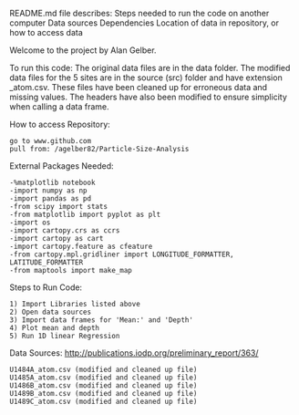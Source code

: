 README.md file describes:
Steps needed to run the code on another computer
Data sources
Dependencies
Location of data in repository, or how to access data

Welcome to the project by Alan Gelber.

To run this code:
The original data files are in the data folder.  The modified data files for the 5 sites are in the source (src) folder and have extension _atom.csv. These files have been cleaned up for erroneous data and missing values.  The headers have also been modified to ensure simplicity when calling a data frame. 

How to access Repository:

	go to www.github.com
	pull from: /agelber82/Particle-Size-Analysis

External Packages Needed:
	
	-%matplotlib notebook
	-import numpy as np
	-import pandas as pd
	-from scipy import stats
	-from matplotlib import pyplot as plt
	-import os
	-import cartopy.crs as ccrs
	-import cartopy as cart
	-import cartopy.feature as cfeature
	-from cartopy.mpl.gridliner import LONGITUDE_FORMATTER, LATITUDE_FORMATTER
	-from maptools import make_map


Steps to Run Code:
	
	1) Import Libraries listed above
	2) Open data sources
	3) Import data frames for 'Mean:' and 'Depth'
	4) Plot mean and depth
	5) Run 1D linear Regression

Data Sources: http://publications.iodp.org/preliminary_report/363/

	U1484A_atom.csv (modified and cleaned up file)
	U1485A_atom.csv (modified and cleaned up file)
	U1486B_atom.csv (modified and cleaned up file)
	U1489B_atom.csv (modified and cleaned up file)
	U1489C_atom.csv (modified and cleaned up file)
